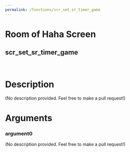 ```yaml
---
permalink: /functions/scr_set_sr_timer_game
---
```

# Room of Haha Screen  
## scr_set_sr_timer_game  
&nbsp;  
# Description  
(No description provided. Feel free to make a pull request!) 
&nbsp;  
# Arguments
### argument0
(No description provided. Feel free to make a pull request!)
&nbsp;  


